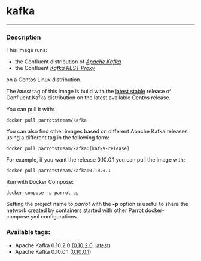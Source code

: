 # **kafka**
___

### Description
 

This image runs:

 * the Confluent distribution of [*Apache Kafka*](https://github.com/confluentinc/kafka.git)
 * the Confluent [*Kafka REST Proxy*](https://github.com/confluentinc/kafka-rest.git)
 
on a Centos Linux distribution.

The *latest* tag of this image is build with the [latest stable](https://github.com/confluentinc/kafka/releases/tag/v3.2.2) release of Confluent Kafka distribution on the latest available Centos release.

You can pull it with:

    docker pull parrotstream/kafka


You can also find other images based on different Apache Kafka releases, using a different tag in the following form:

    docker pull parrotstream/kafka:[kafka-release]


For example, if you want the release 0.10.0.1 you can pull the image with:

    docker pull parrotstream/kafka:0.10.0.1

Run with Docker Compose:

    docker-compose -p parrot up

Setting the project name to *parrot* with the **-p** option is useful to share the network created by containers started with other Parrot docker-compose.yml configurations.

### Available tags:

- Apache Kafka 0.10.2.0 ([0.10.2.0](https://github.com/parrot-stream/docker-kafka/blob/0.10.2.0/Dockerfile), [latest](https://github.com/parrot-stream/docker-kafka/blob/latest/Dockerfile))
- Apache Kafka 0.10.0.1 ([0.10.0.1](https://github.com/parrot-stream/docker-kafka/blob/0.10.0.1/Dockerfile))
